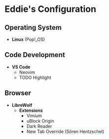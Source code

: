 # Eddie's Configuration

## Operating System
- **Linux** (Pop!_OS)

## Code Development
- **VS Code**
  - Neovim
  - TODO Highlight

## Browser
- **LibreWolf**
  - **Extensions**
    - Vimium
    - uBlock Origin
    - Dark Reader
    - New Tab Override (Sören Hentzschel)

